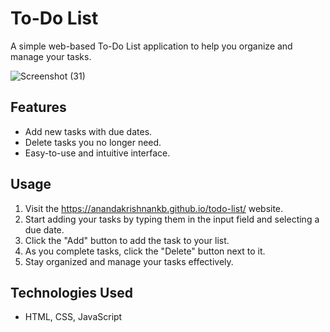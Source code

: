 # To-Do List 

A simple web-based To-Do List application to help you organize and manage your tasks.

![Screenshot (31)](https://github.com/anandakrishnankb/todo-list/assets/71499966/e77bf76a-e6a5-434e-9c60-522096b3b785)


## Features

- Add new tasks with due dates.
- Delete tasks you no longer need.
- Easy-to-use and intuitive interface.

## Usage

1. Visit the https://anandakrishnankb.github.io/todo-list/ website.
2. Start adding your tasks by typing them in the input field and selecting a due date.
3. Click the "Add" button to add the task to your list.
4. As you complete tasks, click the  "Delete" button next to it.
5. Stay organized and manage your tasks effectively.

## Technologies Used

- HTML, CSS, JavaScript


